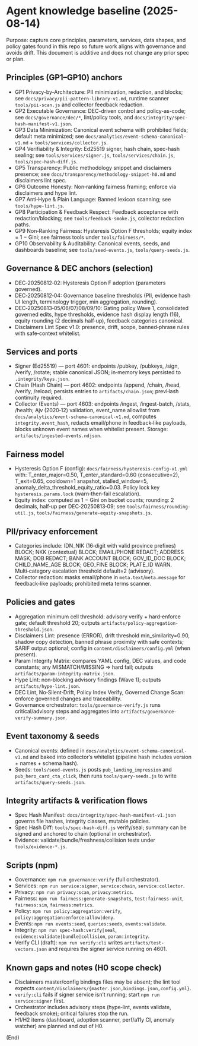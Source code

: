 # Agent knowledge baseline (2025-08-14)

Purpose: capture core principles, parameters, services, data shapes, and policy gates found in this repo so future work aligns with governance and avoids drift. This document is additive and does not change any prior spec or plan.

## Principles (GP1–GP10) anchors

- GP1 Privacy-by-Architecture: PII minimization, redaction, and blocks; see `docs/privacy/pii-pattern-library-v1.md`, runtime scanner `tools/pii-scan.js` and collector feedback redaction.
- GP2 Executable Governance: DEC-driven control and policy-as-code; see `docs/governance/dec/*`, lint/policy tools, and `docs/integrity/spec-hash-manifest-v1.json`.
- GP3 Data Minimization: Canonical event schema with prohibited fields; default meta minimized; see `docs/analytics/event-schema-canonical-v1.md` + `tools/services/collector.js`.
- GP4 Verifiability & Integrity: Ed25519 signer, hash chain, spec-hash sealing; see `tools/services/signer.js`, `tools/services/chain.js`, `tools/spec-hash-diff.js`.
- GP5 Transparency: Public methodology snippet and disclaimers presence; see `docs/transparency/methodology-snippet-h0.md` and disclaimers lint spec.
- GP6 Outcome Honesty: Non‑ranking fairness framing; enforce via disclaimers and hype lint.
- GP7 Anti‑Hype & Plain Language: Banned lexicon scanning; see `tools/hype-lint.js`.
- GP8 Participation & Feedback Respect: Feedback acceptance with redaction/blocking; see `tools/feedback-smoke.js`, collector redaction paths.
- GP9 Non‑Ranking Fairness: Hysteresis Option F thresholds; equity index = 1 − Gini; see fairness tools under `tools/fairness/*`.
- GP10 Observability & Auditability: Canonical events, seeds, and dashboards baseline; see `tools/seed-events.js`, `tools/query-seeds.js`.

## Governance & DEC anchors (selection)

- DEC‑20250812‑02: Hysteresis Option F adoption (parameters governed).
- DEC‑20250812‑04: Governance baseline thresholds (PII, evidence hash UI length, terminology trigger, min aggregation, rounding).
- DEC‑20250813‑05/06/07/08/09/10: Gating policy Wave 1, consolidated governed edits, hype thresholds, evidence hash display length (16), equity rounding (2 decimals half‑up), feedback categories canonical.
- Disclaimers Lint Spec v1.0: presence, drift, scope, banned‑phrase rules with safe‑context whitelist.

## Services and ports

- Signer (Ed25519) — port 4601: endpoints /pubkey, /pubkeys, /sign, /verify, /rotate; stable canonical JSON; in‑memory keys persisted to `.integrity/keys.json`.
- Chain (Hash Chain) — port 4602: endpoints /append, /chain, /head, /verify, /reload; persists entries to `artifacts/chain.json`; prevHash continuity required.
- Collector (Events) — port 4603: endpoints /ingest, /ingest-batch, /stats, /health; Ajv (2020‑12) validation, event_name allowlist from `docs/analytics/event-schema-canonical-v1.md`, computes `integrity.event_hash`, redacts email/phone in feedback‑like payloads, blocks unknown event names when whitelist present. Storage: `artifacts/ingested-events.ndjson`.

## Fairness model

- Hysteresis Option F (config): `docs/fairness/hysteresis-config-v1.yml` with: T_enter_major=0.50, T_enter_standard=0.60 (consecutive=2), T_exit=0.65, cooldown=1 snapshot, stalled_window=5, anomaly_delta_threshold_equity_ratio=0.03. Policy lock key `hysteresis.params.lock` (warn‑then‑fail escalation).
- Equity index: computed as 1 − Gini on bucket counts; rounding: 2 decimals, half‑up per DEC‑20250813‑09; see `tools/fairness/rounding-util.js`, `tools/fairness/generate-equity-snapshots.js`.

## PII/privacy enforcement

- Categories include: IDN_NIK (16‑digit with valid province prefixes) BLOCK; NKK (contextual) BLOCK; EMAIL/PHONE REDACT; ADDRESS MASK; DOB REDACT; BANK ACCOUNT BLOCK; GOV_ID_DOC BLOCK; CHILD_NAME_AGE BLOCK; GEO_FINE BLOCK; PLATE_ID WARN. Multi‑category escalation threshold default=2 (advisory).
- Collector redaction: masks email/phone in `meta.text`/`meta.message` for feedback‑like payloads; prohibited meta terms scanner.

## Policies and gates

- Aggregation minimum cell threshold: advisory verify + hard‑enforce gate; default threshold 20; outputs `artifacts/policy-aggregation-threshold.json`.
- Disclaimers Lint: presence (ERROR), drift threshold min_similarity=0.90, shadow copy detection, banned phrase proximity with safe contexts; SARIF output optional; config in `content/disclaimers/config.yml` (when present).
- Param Integrity Matrix: compares YAML config, DEC values, and code constants; any MISMATCH/MISSING => hard fail; outputs `artifacts/param-integrity-matrix.json`.
- Hype Lint: non‑blocking advisory findings (Wave 1); outputs `artifacts/hype-lint.json`.
- DEC Lint, No‑Silent‑Drift, Policy Index Verify, Governed Change Scan: enforce governed changes and traceability.
- Governance orchestrator: `tools/governance-verify.js` runs critical/advisory steps and aggregates into `artifacts/governance-verify-summary.json`.

## Event taxonomy & seeds

- Canonical events: defined in `docs/analytics/event-schema-canonical-v1.md` and baked into collector’s whitelist (pipeline hash includes version + names + schema hash).
- Seeds: `tools/seed-events.js` posts `pub_landing_impression` and `pub_hero_card_cta_click`, then runs `tools/query-seeds.js` to write `artifacts/query-seeds.json`.

## Integrity artifacts & verification flows

- Spec Hash Manifest: `docs/integrity/spec-hash-manifest-v1.json` governs file hashes, integrity classes, mutable policies.
- Spec Hash Diff: `tools/spec-hash-diff.js` verify/seal; summary can be signed and anchored to chain (optional in orchestrator).
- Evidence: validate/bundle/freshness/collision tests under `tools/evidence-*.js`.

## Scripts (npm)

- Governance: `npm run governance:verify` (full orchestrator).
- Services: `npm run service:signer`, `service:chain`, `service:collector`.
- Privacy: `npm run privacy:scan`, `privacy:metrics`.
- Fairness: `npm run fairness:generate-snapshots`, `test:fairness-unit`, `fairness:sim`, `fairness:metrics`.
- Policy: `npm run policy:aggregation:verify`, `policy:aggregation:enforce:allow|deny`.
- Events: `npm run events:seed`, `queries:seeds`, `events:validate`.
- Integrity: `npm run spec-hash:verify|seal`, `evidence:validate|bundle|collision`, `param:integrity`.
- Verify CLI (draft): `npm run verify:cli` writes `artifacts/test-vectors.json` and requires the signer service running on 4601.

## Known gaps and notes (H0 scope check)

- Disclaimers master/config bindings files may be absent; the lint tool expects `content/disclaimers/{master.json,bindings.json,config.yml}`.
- `verify:cli` fails if signer service isn’t running; start `npm run service:signer` first.
- Orchestrator includes advisory steps (hype‑lint, events validate, feedback smoke); critical failures stop the run.
- H1/H2 items (dashboard, adoption scanner, perf/a11y CI, anomaly watcher) are planned and out of H0.

(End)
